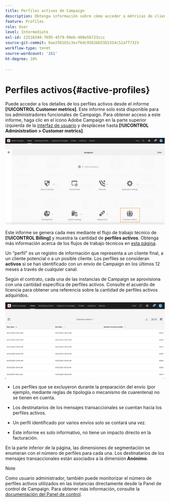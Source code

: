 ```yaml
---
title: Perfiles activos de Campaign
description: Obtenga información sobre cómo acceder a métricas de clientes y perfiles activos
feature: Profiles
role: User
level: Intermediate
exl-id: 22516348-7695-4579-99eb-480e5b723ccc
source-git-commit: 0ae2501b5c3ecf6dc9562bb53b5354c52aff7323
workflow-type: tm+mt
source-wordcount: '261'
ht-degree: 10%

---
```


# Perfiles activos{#active-profiles}

Puede acceder a los detalles de los perfiles activos desde el informe **[!UICONTROL Customer metrics]**. Este informe solo está disponible para los administradores funcionales de Campaign. Para obtener acceso a este informe, haga clic en el icono Adobe Campaign en la parte superior izquierda de la [interfaz de usuario](../../start/using/interface-description.md#advanced-menu) y desplácese hasta **[!UICONTROL Administration > Customer metrics]**.

![](assets/audience_customer_metrics.png)

Este informe se genera cada mes mediante el flujo de trabajo técnico de **[!UICONTROL Billing]** y muestra la cantidad de **perfiles activos**. Obtenga más información acerca de los flujos de trabajo técnicos en [esta página](../../administration/using/technical-workflows.md).

Un &quot;perfil&quot; es un registro de información que representa a un cliente final, a un cliente potencial o a un posible cliente. Los perfiles se consideran **activos** si se han identificado con un envío de Campaign en los últimos 12 meses a través de cualquier canal.

Según el contrato, cada una de las instancias de Campaign se aprovisiona con una cantidad específica de perfiles activos. Consulte el acuerdo de licencia para obtener una referencia sobre la cantidad de perfiles activos adquiridos.

![](assets/audience_active_profiles_list.png)



* Los perfiles que se excluyeron durante la preparación del envío (por ejemplo, mediante reglas de tipología o mecanismo de cuarentena) no se tienen en cuenta.

* Los destinatarios de los mensajes transaccionales se cuentan hacia los perfiles activos.

* Un perfil identificado por varios envíos solo se contará una vez.

* Este informe es solo informativo, no tiene un impacto directo en la facturación.

En la parte inferior de la página, las dimensiones de segmentación se enumeran con el número de perfiles para cada una. Los destinatarios de los mensajes transaccionales están asociados a la dimensión **Anónimo**.

>[!NOTE]
>
>Como usuario administrador, también puede monitorizar el número de perfiles activos utilizados en las instancias directamente desde la Panel de control de Campaign. Para obtener más información, consulte la [documentación del Panel de control](https://experienceleague.adobe.com/docs/control-panel/using/performance-monitoring/active-profiles-monitoring.html?lang=es).
>

